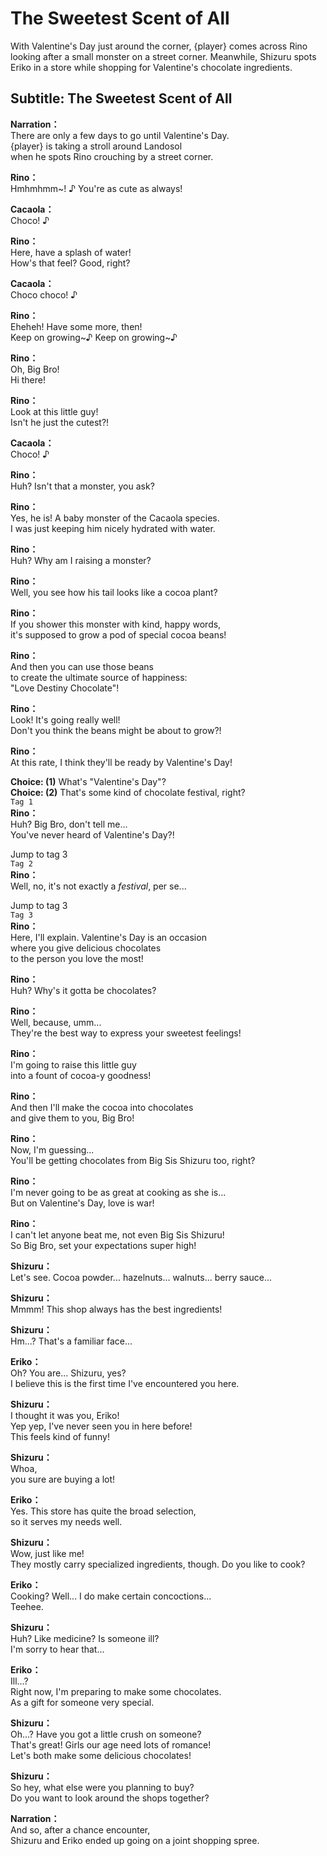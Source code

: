 # The Sweetest Scent of All
With Valentine's Day just around the corner, {player} comes across Rino looking after a small monster on a street corner. Meanwhile, Shizuru spots Eriko in a store while shopping for Valentine's chocolate ingredients.
  
## Subtitle: The Sweetest Scent of All
  
**Narration：**  
There are only a few days to go until Valentine's Day.  
{player} is taking a stroll around Landosol  
when he spots Rino crouching by a street corner.  
  
**Rino：**  
Hmhmhmm~! ♪ You're as cute as always!  
  
**Cacaola：**  
Choco! ♪  
  
**Rino：**  
Here, have a splash of water!  
How's that feel? Good, right?  
  
**Cacaola：**  
Choco choco! ♪  
  
**Rino：**  
Eheheh! Have some more, then!  
Keep on growing~♪ Keep on growing~♪  
  
**Rino：**  
Oh, Big Bro!  
 Hi there!  
  
**Rino：**  
Look at this little guy!  
 Isn't he just the cutest?!  
  
**Cacaola：**  
Choco! ♪  
  
**Rino：**  
Huh? Isn't that a monster, you ask?  
  
**Rino：**  
Yes, he is! A baby monster of the Cacaola species.  
I was just keeping him nicely hydrated with water.  
  
**Rino：**  
Huh? Why am I raising a monster?  
  
**Rino：**  
Well, you see how his tail looks like a cocoa plant?  
  
**Rino：**  
If you shower this monster with kind, happy words,  
it's supposed to grow a pod of special cocoa beans!  
  
**Rino：**  
And then you can use those beans  
to create the ultimate source of happiness:  
\"Love Destiny Chocolate\"!  
  
**Rino：**  
Look! It's going really well!  
Don't you think the beans might be about to grow?!  
  
**Rino：**  
At this rate, I think they'll be ready by Valentine's Day!  
  
**Choice: (1)**  What's \"Valentine's Day\"?  
**Choice: (2)**  That's some kind of chocolate festival, right?  
`Tag 1`  
**Rino：**  
Huh? Big Bro, don't tell me...  
You've never heard of Valentine's Day?!  
  
Jump to tag 3  
`Tag 2`  
**Rino：**  
Well, no, it's not exactly a *festival*, per se...  
  
Jump to tag 3  
`Tag 3`  
**Rino：**  
Here, I'll explain. Valentine's Day is an occasion  
where you give delicious chocolates  
to the person you love the most!  
  
**Rino：**  
Huh? Why's it gotta be chocolates?  
  
**Rino：**  
Well, because, umm...  
They're the best way to express your sweetest feelings!  
  
**Rino：**  
I'm going to raise this little guy  
into a fount of cocoa-y goodness!  
  
**Rino：**  
And then I'll make the cocoa into chocolates  
and give them to you, Big Bro!  
  
**Rino：**  
Now, I'm guessing...  
You'll be getting chocolates from Big Sis Shizuru too, right?  
  
**Rino：**  
I'm never going to be as great at cooking as she is...  
But on Valentine's Day, love is war!  
  
**Rino：**  
I can't let anyone beat me, not even Big Sis Shizuru!  
So Big Bro, set your expectations super high!  
  
**Shizuru：**  
Let's see. Cocoa powder... hazelnuts... walnuts... berry sauce...  
  
**Shizuru：**  
Mmmm! This shop always has the best ingredients!  
  
**Shizuru：**  
Hm...? That's a familiar face...  
  
**Eriko：**  
Oh? You are... Shizuru, yes?  
I believe this is the first time I've encountered you here.  
  
**Shizuru：**  
I thought it was you, Eriko!  
Yep yep, I've never seen you in here before!  
This feels kind of funny!  
  
**Shizuru：**  
Whoa,  
 you sure are buying a lot!  
  
**Eriko：**  
Yes. This store has quite the broad selection,  
so it serves my needs well.  
  
**Shizuru：**  
Wow, just like me!  
They mostly carry specialized ingredients, though. Do you like to cook?  
  
**Eriko：**  
Cooking? Well... I do make certain concoctions...  
 Teehee.  
  
**Shizuru：**  
Huh? Like medicine? Is someone ill?  
I'm sorry to hear that...  
  
**Eriko：**  
Ill...?  
Right now, I'm preparing to make some chocolates.  
As a gift for someone very special.  
  
**Shizuru：**  
Oh...? Have you got a little crush on someone?  
That's great! Girls our age need lots of romance!  
Let's both make some delicious chocolates!  
  
**Shizuru：**  
So hey, what else were you planning to buy?  
Do you want to look around the shops together?  
  
**Narration：**  
And so, after a chance encounter,  
Shizuru and Eriko ended up going on a joint shopping spree.  
